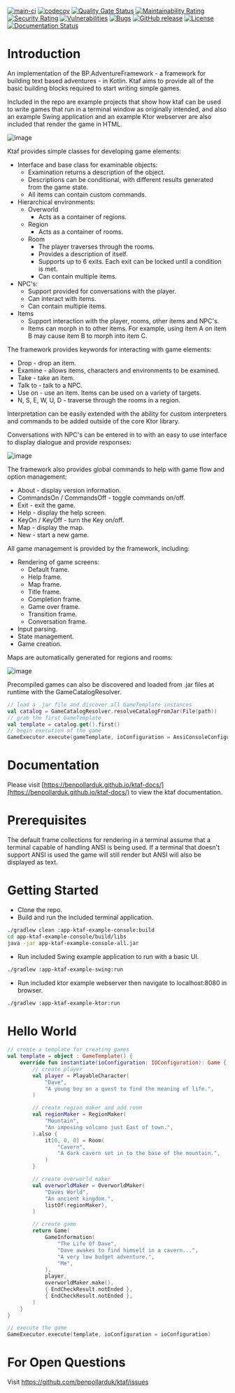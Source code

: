 [![main-ci](https://github.com/benpollarduk/ktaf/actions/workflows/main-ci.yml/badge.svg?branch=main)](https://github.com/benpollarduk/ktaf/actions/workflows/main-ci.yml)
[![codecov](https://codecov.io/gh/benpollarduk/ktaf/graph/badge.svg?token=1C7HRFJ6C9)](https://codecov.io/gh/benpollarduk/ktaf)
[![Quality Gate Status](https://sonarcloud.io/api/project_badges/measure?project=benpollarduk_ktaf&metric=alert_status)](https://sonarcloud.io/summary/new_code?id=benpollarduk_ktaf)
[![Maintainability Rating](https://sonarcloud.io/api/project_badges/measure?project=benpollarduk_ktaf&metric=sqale_rating)](https://sonarcloud.io/summary/new_code?id=benpollarduk_ktaf)
[![Security Rating](https://sonarcloud.io/api/project_badges/measure?project=benpollarduk_ktaf&metric=security_rating)](https://sonarcloud.io/summary/new_code?id=benpollarduk_ktaf)
[![Vulnerabilities](https://sonarcloud.io/api/project_badges/measure?project=benpollarduk_ktaf&metric=vulnerabilities)](https://sonarcloud.io/summary/new_code?id=benpollarduk_ktaf)
[![Bugs](https://sonarcloud.io/api/project_badges/measure?project=benpollarduk_ktaf&metric=bugs)](https://sonarcloud.io/summary/new_code?id=benpollarduk_ktaf)
[![GitHub release](https://img.shields.io/github/release/benpollarduk/ktaf.svg)](https://github.com/benpollarduk/ktaf/releases)
[![License](https://img.shields.io/github/license/benpollarduk/ktaf.svg)](https://opensource.org/licenses/MIT)
[![Documentation Status](https://img.shields.io/badge/docs-latest-brightgreen.svg)](https://benpollarduk.github.io/ktaf-docs/)

# Introduction 
An implementation of the BP.AdventureFramework - a framework for building text based adventures - in Kotlin. Ktaf aims to provide all of the basic building blocks required to start writing simple games.

Included in the repo are example projects that show how ktaf can be used to write games that run in a terminal window as originally intended, and also an example Swing application and an example Ktor webserver are also included that render the game in HTML.

![image](https://github.com/ben-pollard-uk/ktaf/assets/129943363/27670c5d-7f4f-4534-93cb-7931fd8d90e4)

Ktaf provides simple classes for developing game elements:
  * Interface and base class for examinable objects:
    * Examination returns a description of the object.
    * Descriptions can be conditional, with different results generated from the game state.
    * All items can contain custom commands.
  * Hierarchical environments:
    * Overworld
      * Acts as a container of regions.
    * Region
      * Acts as a container of rooms.
    * Room
      * The player traverses through the rooms.
      * Provides a description of itself.
      * Supports up to 6 exits. Each exit can be locked until a condition is met.
      * Can contain multiple items.
  * NPC's:
    * Support provided for conversations with the player.
    * Can interact with items.
    * Can contain multiple items.
  * Items
    * Support interaction with the player, rooms, other items and NPC's.
    * Items can morph in to other items. For example, using item A on item B may cause item B to morph into item C.
  
The framework provides keywords for interacting with game elements:
  * Drop - drop an item.
  * Examine - allows items, characters and environments to be examined.
  * Take - take an item.
  * Talk to - talk to a NPC.
  * Use on - use an item. Items can be used on a variety of targets.
  * N, S, E, W, U, D - traverse through the rooms in a region.

Interpretation can be easily extended with the ability for custom interpreters and commands to be added outside of the core Ktor library.

Conversations with NPC's can be entered in to with an easy to use interface to display dialogue and provide responses:

![image](https://github.com/ben-pollard-uk/ktaf/assets/129943363/3adc4210-2732-4f79-9d19-000af0287f07)
  
The framework also provides global commands to help with game flow and option management:
  * About - display version information.
  * CommandsOn / CommandsOff - toggle commands on/off.
  * Exit - exit the game.
  * Help - display the help screen.
  * KeyOn / KeyOff - turn the Key on/off.
  * Map - display the map.
  * New - start a new game.

All game management is provided by the framework, including:
  * Rendering of game screens:
    * Default frame.
    * Help frame.
    * Map frame.
    * Title frame.
    * Completion frame.
    * Game over frame.
    * Transition frame.
    * Conversation frame.
  * Input parsing.
  * State management.
  * Game creation.
  
Maps are automatically generated for regions and rooms:

![image](https://github.com/ben-pollard-uk/ktaf/assets/129943363/b8e52974-dad7-4c27-8c0a-6861964a2fbe)

Precompiled games can also be discovered and loaded from .jar files at runtime with the GameCatalogResolver.
```Kotlin
// load a .jar file and discover all GameTemplate instances
val catalog = GameCatalogResolver.resolveCatalogFromJar(File(path))
// grab the first GameTemplate
val template = catalog.get().first()
// begin execution of the game
GameExecutor.execute(gameTemplate, ioConfiguration = AnsiConsoleConfiguration)
```

# Documentation
Please visit [https://benpollarduk.github.io/ktaf-docs/](https://benpollarduk.github.io/ktaf-docs/) to view the ktaf documentation.

# Prerequisites
The default frame collections for rendering in a terminal assume that a terminal capable of handling ANSI is being used. If a terminal that doesn't support ANSI is used the game will still render but ANSI will also be displayed as text.

# Getting Started
 * Clone the repo.
 * Build and run the included terminal application.
```bash
./gradlew clean :app-ktaf-example-console:build
cd app-ktaf-example-console/build/libs
java -jar app-ktaf-example-console-all.jar
```
 * Run included Swing example application to run with a basic UI.
```bash
./gradlew :app-ktaf-example-swing:run
```
 * Run included ktor example webserver then navigate to localhost:8080 in browser.
```bash
./gradlew :app-ktaf-example-ktor:run
```

# Hello World
```kotlin
// create a template for creating games
val template = object : GameTemplate() {
    override fun instantiate(ioConfiguration: IOConfiguration): Game {
        // create player
        val player = PlayableCharacter(
            "Dave",
            "A young boy on a quest to find the meaning of life.",
        )

        // create region maker and add room
        val regionMaker = RegionMaker(
            "Mountain",
            "An imposing volcano just East of town.",
        ).also {
            it[0, 0, 0] = Room(
                "Cavern",
                "A dark cavern set in to the base of the mountain.",
            )
        }

        // create overworld maker
        val overworldMaker = OverworldMaker(
            "Daves World",
            "An ancient kingdom.",
            listOf(regionMaker),
        )

        // create game
        return Game(
            GameInformation(
                "The Life Of Dave",
                "Dave awakes to find himself in a cavern...",
                "A very low budget adventure.",
                "Me",
            ),
            player,
            overworldMaker.make(),
            { EndCheckResult.notEnded },
            { EndCheckResult.notEnded },
        )
    }
}

// execute the game
GameExecutor.execute(template, ioConfiguration = ioConfiguration)
```

# For Open Questions
Visit https://github.com/benpollarduk/ktaf/issues

